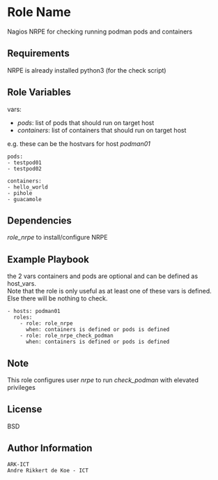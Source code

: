 Role Name
=========

Nagios NRPE for checking running podman pods and containers

Requirements
------------

NRPE is already installed
python3 (for the check script)

Role Variables
--------------

vars:

- *pods*: list of pods that should run on target host
- *containers*: list of containers that should run on target host

e.g. these can be the hostvars for host *podman01*

    pods:
    - testpod01
    - testpod02

    containers:
    - hello_world
    - pihole
    - guacamole

Dependencies
------------

*role_nrpe* to install/configure NRPE

Example Playbook
----------------

the 2 vars containers and pods are optional and can be defined as host_vars.  
Note that the role is only useful as at least one of these vars is defined.  
Else there will be nothing to check.

    - hosts: podman01
      roles:
        - role: role_nrpe
          when: containers is defined or pods is defined
        - role: role_nrpe_check_podman
          when: containers is defined or pods is defined

Note
-------

This role configures user *nrpe* to run *check_podman* with elevated privileges

License
-------

BSD

Author Information
------------------

    ARK-ICT
    Andre Rikkert de Koe - ICT
